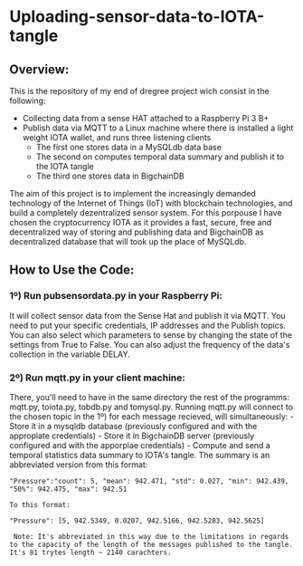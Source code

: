 # Uploading-sensor-data-to-IOTA-tangle

## Overview:

This is the repository of my end of dregree project wich consist in the following:
  
  - Collecting data from a sense HAT attached to a Raspberry Pi 3 B+
  - Publish data via MQTT to a Linux machine where there is installed a light weight IOTA wallet, and runs three listening clients
    - The first one stores data in a MySQLdb data base
    - The second on computes temporal data summary and publish it to the IOTA tangle
    - The third one stores data in BigchainDB

The aim of this project is to implement the increasingly demanded technology of the Internet of Things (IoT) with blockchain technologies, and build a completely dezentralized sensor system. For this porpouse I have chosen the cryptocurrency IOTA as it provides a fast, secure, free and decentralized way of storing and publishing data and BigchainDB as decentralized database that will took up the place of MySQLdb.

## How to Use the Code:

### 1º) Run pubsensordata.py in your Raspberry Pi: 
It will collect sensor data from the Sense Hat and publish it via MQTT. You need to put your specific credentials, IP addresses and the Publish topics. You can also select which parameters to sense by changing the state of the settings from True to False. You can also adjust the frequency of the data's collection in the variable DELAY.

### 2º) Run mqtt.py in your client machine:
There, you'll need to have in the same directory the rest of the programms: mqtt.py, toiota.py, tobdb.py and tomysql.py. Running mqtt.py will connect to the chosen topic in the 1º) for each message recieved, will simultaneously:
    - Store it in a mysqldb database (previously configured and with the appropiate credentials)
    - Store it in BigchainDB server (previously configured and with the apporpiae credentials)
    - Compute and send a temporal statistics data summary to IOTA's tangle. The summary is an abbreviated version from this format: 
    
    "Pressure":"count": 5, "mean": 942.471, "std": 0.027, "min": 942.439, "50%": 942.475, "max": 942.51
    
    To this format:
    
    "Pressure": [5, 942.5349, 0.0207, 942.5166, 942.5283, 942.5625]
 
     Note: It's abbreviated in this way due to the limitations in regards to the capacity of the length of the messages published to the tangle. It's 81 trytes length ~ 2140 carachters.
